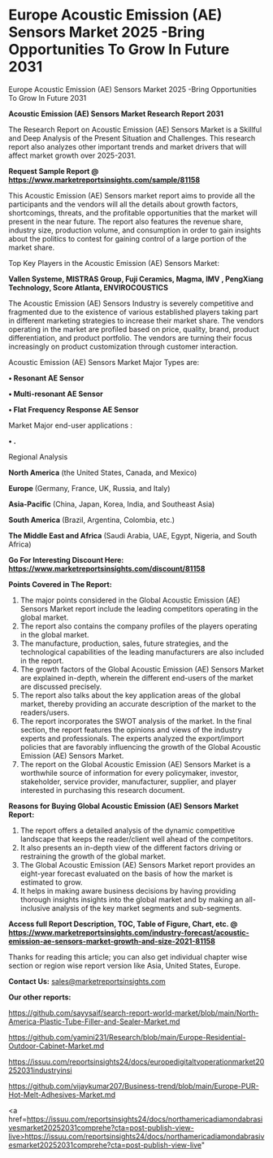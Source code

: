 # Europe Acoustic Emission (AE) Sensors Market 2025 -Bring Opportunities To Grow In Future 2031
Europe Acoustic Emission (AE) Sensors Market 2025 -Bring Opportunities To Grow In Future 2031

<strong>Acoustic Emission (AE) Sensors Market Research Report 2031</strong>

The Research Report on Acoustic Emission (AE) Sensors Market is a Skillful and Deep Analysis of the Present Situation and Challenges. This research report also analyzes other important trends and market drivers that will affect market growth over 2025-2031.

<strong>Request Sample Report @ <a href=https://www.marketreportsinsights.com/sample/81158>https://www.marketreportsinsights.com/sample/81158</a></strong>

This Acoustic Emission (AE) Sensors market report aims to provide all the participants and the vendors will all the details about growth factors, shortcomings, threats, and the profitable opportunities that the market will present in the near future. The report also features the revenue share, industry size, production volume, and consumption in order to gain insights about the politics to contest for gaining control of a large portion of the market share.

Top Key Players in the Acoustic Emission (AE) Sensors Market:

<strong>Vallen Systeme, MISTRAS Group, Fuji Ceramics, Magma, IMV , PengXiang Technology, Score Atlanta, ENVIROCOUSTICS</strong>

The Acoustic Emission (AE) Sensors Industry is severely competitive and fragmented due to the existence of various established players taking part in different marketing strategies to increase their market share. The vendors operating in the market are profiled based on price, quality, brand, product differentiation, and product portfolio. The vendors are turning their focus increasingly on product customization through customer interaction.

Acoustic Emission (AE) Sensors Market Major Types are:

<strong>• Resonant AE Sensor

• Multi-resonant AE Sensor

• Flat Frequency Response AE Sensor</strong>

Market Major end-user applications :

<strong>• .</strong>

Regional Analysis

</u><strong><b>North America</b></strong> (the United States, Canada, and Mexico)

<strong><b>Europe </b></strong>(Germany, France, UK, Russia, and Italy)

<strong><b>Asia-Pacific</b></strong> (China, Japan, Korea, India, and Southeast Asia)

<strong><b>South America</b></strong> (Brazil, Argentina, Colombia, etc.)

<strong><b>The Middle East and Africa</b></strong> (Saudi Arabia, UAE, Egypt, Nigeria, and South Africa)

<strong>Go For Interesting Discount Here: <a href=https://www.marketreportsinsights.com/discount/81158>https://www.marketreportsinsights.com/discount/81158</a></strong>

<strong>Points Covered in The Report:</strong>
<ol>
  <li>The major points considered in the Global Acoustic Emission (AE) Sensors Market report include the leading competitors operating in the global market.</li>
  <li>The report also contains the company profiles of the players operating in the global market.</li>
  <li>The manufacture, production, sales, future strategies, and the technological capabilities of the leading manufacturers are also included in the report.</li>
  <li>The growth factors of the Global Acoustic Emission (AE) Sensors Market are explained in-depth, wherein the different end-users of the market are discussed precisely.</li>
  <li>The report also talks about the key application areas of the global market, thereby providing an accurate description of the market to the readers/users.</li>
  <li>The report incorporates the SWOT analysis of the market. In the final section, the report features the opinions and views of the industry experts and professionals. The experts analyzed the export/import policies that are favorably influencing the growth of the Global Acoustic Emission (AE) Sensors Market.</li>
  <li>The report on the Global Acoustic Emission (AE) Sensors Market is a worthwhile source of information for every policymaker, investor, stakeholder, service provider, manufacturer, supplier, and player interested in purchasing this research document.</li>
</ol>
<strong>Reasons for Buying Global Acoustic Emission (AE) Sensors Market Report:</strong>

<ol>
  <li>The report offers a detailed analysis of the dynamic competitive landscape that keeps the reader/client well ahead of the competitors.</li>
  <li>It also presents an in-depth view of the different factors driving or restraining the growth of the global market.</li>
  <li>The Global Acoustic Emission (AE) Sensors Market report provides an eight-year forecast evaluated on the basis of how the market is estimated to grow.</li>
  <li>It helps in making aware business decisions by having providing thorough insights insights into the global market and by making an all-inclusive analysis of the key market segments and sub-segments.</li>
</ol>
<strong>Access full Report Description, TOC, Table of Figure, Chart, etc. @ <a href=https://www.marketreportsinsights.com/industry-forecast/acoustic-emission-ae-sensors-market-growth-and-size-2021-81158>https://www.marketreportsinsights.com/industry-forecast/acoustic-emission-ae-sensors-market-growth-and-size-2021-81158</a></strong>


Thanks for reading this article; you can also get individual chapter wise section or region wise report version like Asia, United States, Europe.

<strong>Contact Us:</strong>
sales@marketreportsinsights.com

<strong>Our other reports:</strong>

<a href=https://github.com/sayysaif/search-report-world-market/blob/main/North-America-Plastic-Tube-Filler-and-Sealer-Market.md>https://github.com/sayysaif/search-report-world-market/blob/main/North-America-Plastic-Tube-Filler-and-Sealer-Market.md</a>

<a href=https://github.com/yamini231/Research/blob/main/Europe-Residential-Outdoor-Cabinet-Market.md>https://github.com/yamini231/Research/blob/main/Europe-Residential-Outdoor-Cabinet-Market.md</a>

<a href=https://issuu.com/reportsinsights24/docs/europedigitaltvoperationmarket20252031industryinsi>https://issuu.com/reportsinsights24/docs/europedigitaltvoperationmarket20252031industryinsi</a>

<a href=https://github.com/vijaykumar207/Business-trend/blob/main/Europe-PUR-Hot-Melt-Adhesives-Market.md>https://github.com/vijaykumar207/Business-trend/blob/main/Europe-PUR-Hot-Melt-Adhesives-Market.md</a>

<a href=https://issuu.com/reportsinsights24/docs/northamericadiamondabrasivesmarket20252031comprehe?cta=post-publish-view-live>https://issuu.com/reportsinsights24/docs/northamericadiamondabrasivesmarket20252031comprehe?cta=post-publish-view-live</a>"
